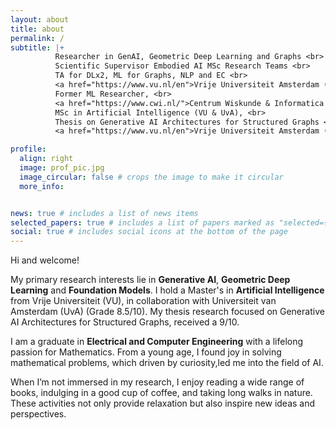 ```yaml
---
layout: about
title: about
permalink: /
subtitle: |+
          Researcher in GenAI, Geometric Deep Learning and Graphs <br>
          Scientific Supervisor Embodied AI MSc Research Teams <br>
          TA for DLx2, ML for Graphs, NLP and EC <br>
          <a href="https://www.vu.nl/en">Vrije Universiteit Amsterdam (VU)</a>, Netherlands <br><br>
          Former ML Researcher, <br>
          <a href="https://www.cwi.nl/">Centrum Wiskunde & Informatica (CWI)</a>, Netherlands <br><br>
          MSc in Artificial Intelligence (VU & UvA), <br>
          Thesis on Generative AI Architectures for Structured Graphs <br>
          <a href="https://www.vu.nl/en">Vrije Universiteit Amsterdam (VU).</a>

profile:
  align: right
  image: prof_pic.jpg
  image_circular: false # crops the image to make it circular
  more_info:


news: true # includes a list of news items
selected_papers: true # includes a list of papers marked as "selected={true}"
social: true # includes social icons at the bottom of the page
---
```

<!-- 
Writ your biography here. Tell the world about yourself. Link to your favorite [subreddit](http://reddit.com). You can put a picture in, too. The code is already in, just name your picture `prof_pic.jpg` and put it in the `img/` folder.

Put your address / P.O. box / other info right below your picture. You can also disable any of these elements by editing `profile` property of the YAML header of your `_pages/about.md`. Edit `_bibliography/papers.bib` and Jekyll will render your [publications page](/al-folio/publications/) automatically.

Link to your social media connections, too. This theme is set up to use [Font Awesome icons](https://fontawesome.com/) and [Academicons](https://jpswalsh.github.io/academicons/), like the ones below. Add your Facebook, Twitter, LinkedIn, Google Scholar, or just disable all of them. -->


Hi and welcome! 

My primary research interests lie in **Generative AI**, **Geometric Deep Learning** and **Foundation Models**. I hold a Master's in **Artificial Intelligence** from Vrije Universiteit (VU), in collaboration with Universiteit van Amsterdam (UvA) (Grade 8.5/10). My thesis research focused on Generative AI Architectures for Structured Graphs, received a 9/10.

I am a graduate in **Electrical and Computer Engineering** with a lifelong passion for Mathematics. From a young age, I found joy in solving mathematical problems, which driven by curiosity,led me into the field of AI.

When I’m not immersed in my research, I enjoy reading a wide range of books, indulging in a good cup of coffee, and taking long walks in nature. These activities not only provide relaxation but also inspire new ideas and perspectives.
